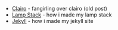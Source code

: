- [Clairo](/posts/clairo.md) - fangirling over clairo (old post)
- [Lamp Stack](/posts/lamp_stack.md) - how i made my lamp stack
- [Jekyll](/posts/jekyll.md) - how i made my jekyll site